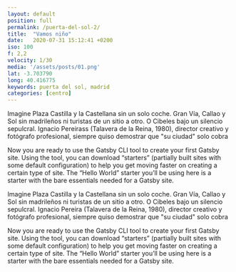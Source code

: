 ```yaml
---
layout: default
position: full
permalink: /puerta-del-sol-2/
title:  "Vamos niño"
date:   2020-07-31 15:12:41 +0200
iso: 100
f: 2,2
velocity: 1/30
media: '/assets/posts/01.png'
lat: -3.703790
long: 40.416775
keywords: puerta del sol, madrid
categories: [centro]
---
```


Imagine Plaza Castilla y la Castellana sin un solo coche. Gran Vía, Callao y Sol sin madrileños ni turistas de un sitio a otro. O Cibeles bajo un silencio sepulcral. Ignacio Pereirass (Talavera de la Reina, 1980), director creativo y fotógrafo profesional, siempre quiso demostrar que "su ciudad" solo cobra

<!--more-->

Now you are ready to use the Gatsby CLI tool to create your first Gatsby site. Using the tool, you can download “starters” (partially built sites with some default configuration) to help you get moving faster on creating a certain type of site. The “Hello World” starter you’ll be using here is a starter with the bare essentials needed for a Gatsby site.

Imagine Plaza Castilla y la Castellana sin un solo coche. Gran Vía, Callao y Sol sin madrileños ni turistas de un sitio a otro. O Cibeles bajo un silencio sepulcral. Ignacio Pereira (Talavera de la Reina, 1980), director creativo y fotógrafo profesional, siempre quiso demostrar que "su ciudad" solo cobra 

Now you are ready to use the Gatsby CLI tool to create your first Gatsby site. Using the tool, you can download “starters” (partially built sites with some default configuration) to help you get moving faster on creating a certain type of site. The “Hello World” starter you’ll be using here is a starter with the bare essentials needed for a Gatsby site.